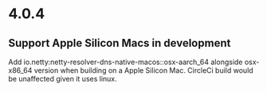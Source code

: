 # 4.0.4

## Support Apple Silicon Macs in development
Add io.netty:netty-resolver-dns-native-macos::osx-aarch_64 alongside osx-x86_64 version when building on a Apple Silicon Mac.
CircleCi build would be unaffected given it uses linux.
